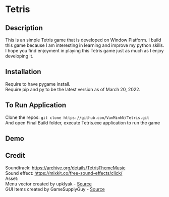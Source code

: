 # Tetris

Description 
-----------
This is an simple Tetris game that is developed on Window Platform. I build this game because I am interesting in learning and improve my python skills. I hope you find enjoyment in playing this Tetris game just as much as I enjoy developing it. 

Installation 
------------
Require to have pygame install. <br>
Require pip and py to be the latest version as of March 20, 2022.

To Run Application 
------------------
Clone the repos: ``git clone https://github.com/VanMinhN/Tetris.git`` <br>
And open Final Build folder, execute Tetris.exe application to run the game

Demo
----

Credit
-----
Soundtrack: https://archive.org/details/TetrisThemeMusic<br>
Sound effect: https://mixkit.co/free-sound-effects/click/<br>
Asset: <br>
Menu vector created by upklyak - <a href="https://www.freepik.com/free-vector/set-game-menu-elements-textile-woven-texture-icons_24655610.htm#query=exit%20button&position=1&from_view=search" target="_blank">Source</a><br>
GUI Items created by GameSupplyGuy - <a href ="https://gamesupply.itch.io/gui-items-buttons">Source</a> <br>
